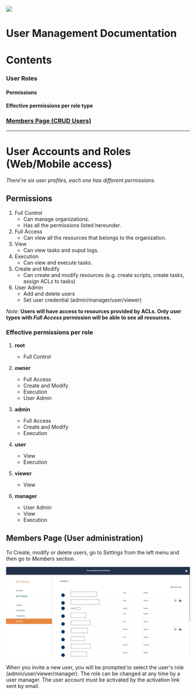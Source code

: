 [![](https://theeye.io/landpage/images/logo.png)](https://theeye.io)
# User Management Documentation

# Contents

### User Roles
#### Permissions
#### Effective permissions per role type
### [Members Page (CRUD Users)](#members-page-user-administration)
----------
User Accounts and Roles (Web/Mobile access)
======================================================

_There're six user profiles, each one has different permissions._

## Permissions
1. Full Control
    * Can manage organizations.
    * Has all the permissions listed hereunder.
2. Full Access
    * Can view all the resources that belongs to the organization.
3. View 
    * Can view tasks and ouput logs.
4. Execution
    * Can view and execute tasks.
5. Create and Modify
    * Can create and modify resources (e.g. create scripts, create tasks, assign ACLs to tasks)
6. User Admin
    * Add and delete users
    * Set user credential (admin/manager/user/viewer)

_Note:_ **Users will have access to resources provided by ACLs. Only user types with _Full Access_ permission will be able to see all resources.**


### Effective permissions per role

1. **root**
    * Full Control
    
2. **owner**
    * Full Access
    * Create and Modify
    * Execution
    * User Admin

3. **admin**
    * Full Access
    * Create and Modify
    * Execution

4. **user**
    * View
    * Execution

5. **viewer**
    * View

6. **manager**
    * User Admin
    * View
    * Execution

## Members Page (User administration)
To Create, modify or delete users, go to _Settings_ from the left menu and then go to _Members_ section.

![](images/user_members.jpg)

When you invite a new user, you will be prompted to select the user's role (admin/user/viewer/manager). The role can be changed at any time by a user manager.
The user account must be activated by the activation link sent by email.

